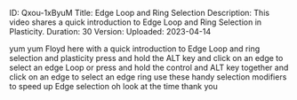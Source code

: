 ID: Qxou-1xByuM
Title: Edge Loop and Ring Selection
Description: This video shares a quick introduction to Edge Loop and Ring Selection in Plasticity.
Duration: 30
Version: 
Uploaded: 2023-04-14

yum yum
Floyd here with a quick introduction to
Edge Loop and ring selection and
plasticity press and hold the ALT key
and click on an edge to select an edge
Loop or press and hold the control and
ALT key together and click on an edge to
select an edge ring use these handy
selection modifiers to speed up Edge
selection oh look at the time
thank you
